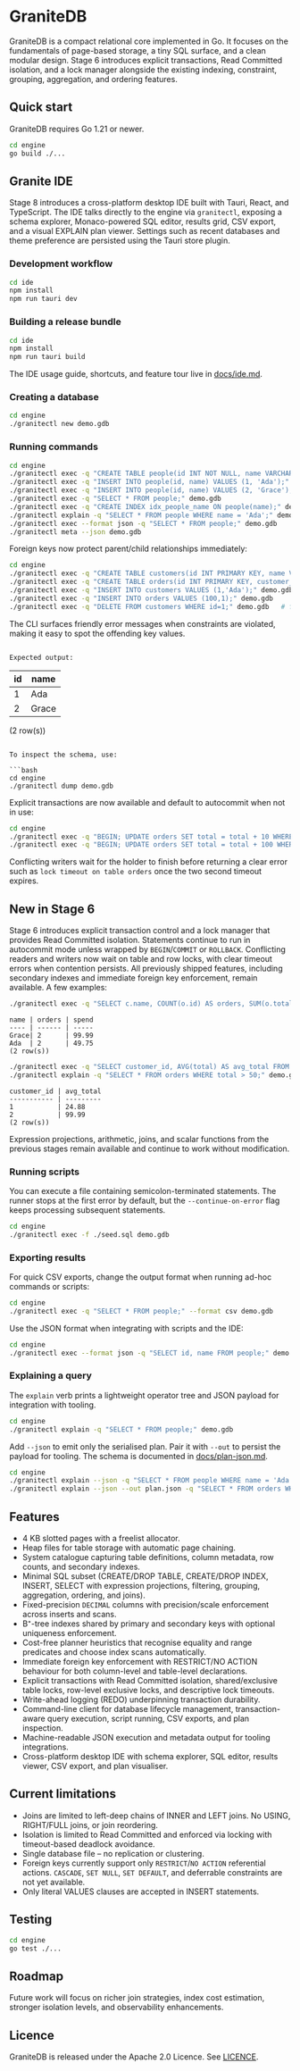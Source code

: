 # GraniteDB

GraniteDB is a compact relational core implemented in Go. It focuses on the fundamentals of page-based storage, a tiny SQL surface, and a clean modular design. Stage 6 introduces explicit transactions, Read Committed isolation, and a lock manager alongside the existing indexing, constraint, grouping, aggregation, and ordering features.

## Quick start

GraniteDB requires Go 1.21 or newer.

```bash
cd engine
go build ./...
```

## Granite IDE

Stage 8 introduces a cross-platform desktop IDE built with Tauri, React, and TypeScript. The IDE talks directly to the engine via `granitectl`, exposing a schema explorer, Monaco-powered SQL editor, results grid, CSV export, and a visual EXPLAIN plan viewer. Settings such as recent databases and theme preference are persisted using the Tauri store plugin.

### Development workflow

```bash
cd ide
npm install
npm run tauri dev
```

### Building a release bundle

```bash
cd ide
npm install
npm run tauri build
```

The IDE usage guide, shortcuts, and feature tour live in [docs/ide.md](docs/ide.md).

### Creating a database

```bash
cd engine
./granitectl new demo.gdb
```

### Running commands

```bash
cd engine
./granitectl exec -q "CREATE TABLE people(id INT NOT NULL, name VARCHAR(50), PRIMARY KEY(id));" demo.gdb
./granitectl exec -q "INSERT INTO people(id, name) VALUES (1, 'Ada');" demo.gdb
./granitectl exec -q "INSERT INTO people(id, name) VALUES (2, 'Grace');" demo.gdb
./granitectl exec -q "SELECT * FROM people;" demo.gdb
./granitectl exec -q "CREATE INDEX idx_people_name ON people(name);" demo.gdb
./granitectl explain -q "SELECT * FROM people WHERE name = 'Ada';" demo.gdb
./granitectl exec --format json -q "SELECT * FROM people;" demo.gdb
./granitectl meta --json demo.gdb
```

Foreign keys now protect parent/child relationships immediately:

```bash
cd engine
./granitectl exec -q "CREATE TABLE customers(id INT PRIMARY KEY, name VARCHAR(50));" demo.gdb
./granitectl exec -q "CREATE TABLE orders(id INT PRIMARY KEY, customer_id INT REFERENCES customers(id) ON DELETE RESTRICT ON UPDATE RESTRICT);" demo.gdb
./granitectl exec -q "INSERT INTO customers VALUES (1,'Ada');" demo.gdb
./granitectl exec -q "INSERT INTO orders VALUES (100,1);" demo.gdb
./granitectl exec -q "DELETE FROM customers WHERE id=1;" demo.gdb   # foreign key violation on "fk_orders_1": referenced by "orders" ...
```

The CLI surfaces friendly error messages when constraints are violated, making it easy to spot the offending key values.
```

Expected output:

```
id | name 
-- | -----
1  | Ada  
2  | Grace
(2 row(s))
```

To inspect the schema, use:

```bash
cd engine
./granitectl dump demo.gdb
```

Explicit transactions are now available and default to autocommit when not in use:

```bash
cd engine
./granitectl exec -q "BEGIN; UPDATE orders SET total = total + 10 WHERE id = 100; COMMIT;" demo.gdb
./granitectl exec -q "BEGIN; UPDATE orders SET total = total + 100 WHERE id = 100; ROLLBACK;" demo.gdb
```

Conflicting writers wait for the holder to finish before returning a clear error such as `lock timeout on table orders` once the two second timeout expires.

## New in Stage 6

Stage 6 introduces explicit transaction control and a lock manager that provides
Read Committed isolation. Statements continue to run in autocommit mode unless
wrapped by `BEGIN`/`COMMIT` or `ROLLBACK`. Conflicting readers and writers now
wait on table and row locks, with clear timeout errors when contention persists.
All previously shipped features, including secondary indexes and immediate
foreign key enforcement, remain available. A few examples:

```bash
./granitectl exec -q "SELECT c.name, COUNT(o.id) AS orders, SUM(o.total) AS spend FROM customers c LEFT JOIN orders o ON c.id=o.customer_id GROUP BY c.name HAVING SUM(o.total) IS NOT NULL ORDER BY spend DESC, c.name ASC;" demo.gdb
```

```
name | orders | spend
---- | ------ | -----
Grace| 2      | 99.99
Ada  | 2      | 49.75
(2 row(s))
```

```bash
./granitectl exec -q "SELECT customer_id, AVG(total) AS avg_total FROM orders GROUP BY customer_id ORDER BY customer_id;" demo.gdb
./granitectl explain -q "SELECT * FROM orders WHERE total > 50;" demo.gdb
```

```
customer_id | avg_total
----------- | ---------
1           | 24.88
2           | 99.99
(2 row(s))
```

Expression projections, arithmetic, joins, and scalar functions from the
previous stages remain available and continue to work without modification.

### Running scripts

You can execute a file containing semicolon-terminated statements. The runner stops at the first error by default, but the `--continue-on-error` flag keeps processing subsequent statements.

```bash
cd engine
./granitectl exec -f ./seed.sql demo.gdb
```

### Exporting results

For quick CSV exports, change the output format when running ad-hoc commands or scripts:

```bash
cd engine
./granitectl exec -q "SELECT * FROM people;" --format csv demo.gdb
```

Use the JSON format when integrating with scripts and the IDE:

```bash
cd engine
./granitectl exec --format json -q "SELECT id, name FROM people;" demo.gdb
```

### Explaining a query

The `explain` verb prints a lightweight operator tree and JSON payload for integration with tooling.

```bash
cd engine
./granitectl explain -q "SELECT * FROM people;" demo.gdb
```

Add `--json` to emit only the serialised plan. Pair it with `--out` to persist the payload for tooling. The schema is documented in [docs/plan-json.md](docs/plan-json.md).

```bash
cd engine
./granitectl explain --json -q "SELECT * FROM people WHERE name = 'Ada';" demo.gdb
./granitectl explain --json --out plan.json -q "SELECT * FROM orders WHERE total > 50 ORDER BY total LIMIT 1;" demo.gdb
```

## Features

* 4 KB slotted pages with a freelist allocator.
* Heap files for table storage with automatic page chaining.
* System catalogue capturing table definitions, column metadata, row counts, and secondary indexes.
* Minimal SQL subset (CREATE/DROP TABLE, CREATE/DROP INDEX, INSERT, SELECT with expression projections, filtering, grouping, aggregation, ordering, and joins).
* Fixed-precision `DECIMAL` columns with precision/scale enforcement across inserts and scans.
* B⁺-tree indexes shared by primary and secondary keys with optional uniqueness enforcement.
* Cost-free planner heuristics that recognise equality and range predicates and choose index scans automatically.
* Immediate foreign key enforcement with RESTRICT/NO ACTION behaviour for both column-level and table-level declarations.
* Explicit transactions with Read Committed isolation, shared/exclusive table locks, row-level exclusive locks, and descriptive lock timeouts.
* Write-ahead logging (REDO) underpinning transaction durability.
* Command-line client for database lifecycle management, transaction-aware query execution, script running, CSV exports, and plan inspection.
* Machine-readable JSON execution and metadata output for tooling integrations.
* Cross-platform desktop IDE with schema explorer, SQL editor, results viewer, CSV export, and plan visualiser.

## Current limitations

* Joins are limited to left-deep chains of INNER and LEFT joins. No USING, RIGHT/FULL joins, or join reordering.
* Isolation is limited to Read Committed and enforced via locking with timeout-based deadlock avoidance.
* Single database file – no replication or clustering.
* Foreign keys currently support only `RESTRICT`/`NO ACTION` referential actions. `CASCADE`, `SET NULL`, `SET DEFAULT`, and deferrable constraints are not yet available.
* Only literal VALUES clauses are accepted in INSERT statements.

## Testing

```bash
cd engine
go test ./...
```

## Roadmap

Future work will focus on richer join strategies, index cost estimation,
stronger isolation levels, and observability enhancements.

## Licence

GraniteDB is released under the Apache 2.0 Licence. See [LICENCE](LICENSE).
